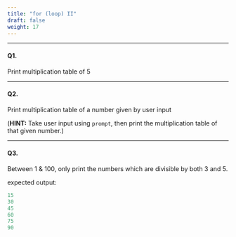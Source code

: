 ```yaml
---
title: "for (loop) II"
draft: false
weight: 17
---
```


---

#### Q1. 

Print multiplication table of 5

---

#### Q2. 

Print multiplication table of a number given by user input

(**HINT:** Take user input using `prompt`, then print the multiplication table of that given number.)

---

#### Q3.

Between 1 & 100, only print the numbers which are divisible by both 3 and 5.

expected output:

```jsx
15
30
45
60
75
90
```